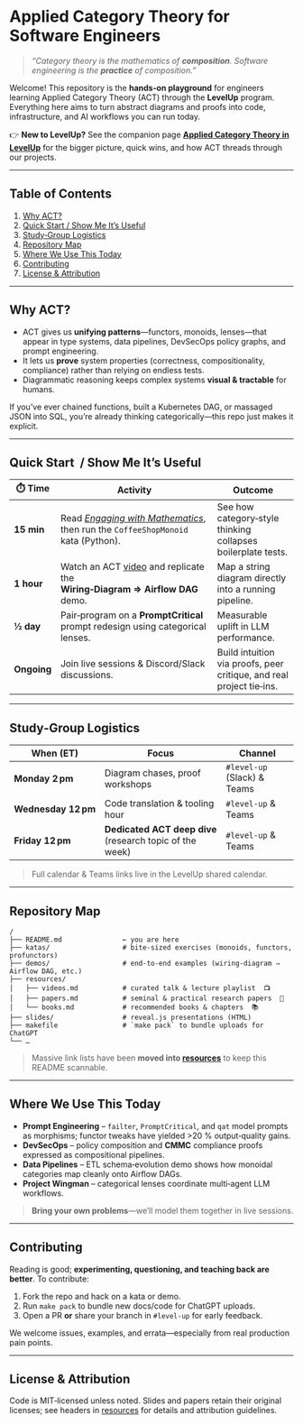 # Applied Category Theory for Software Engineers

> *“Category theory is the mathematics of **composition**.  Software engineering is the **practice** of composition.”*

Welcome!  This repository is the **hands‑on playground** for engineers learning Applied Category Theory (ACT) through the **LevelUp** program.  Everything here aims to turn abstract diagrams and proofs into code, infrastructure, and AI workflows you can run today.

👉 **New to LevelUp?** See the companion page **[Applied Category Theory in LevelUp](https://github.com/ATALLC/LevelUp/blob/master/pages/applied-category-theory-in-levelup.md)** for the bigger picture, quick wins, and how ACT threads through our projects.

---

## Table of Contents

1. [Why ACT?](#why-act)
2. [Quick Start / Show Me It’s Useful](#quick-start--show-me-its-useful)
3. [Study‑Group Logistics](#study-group-logistics)
4. [Repository Map](#repository-map)
5. [Where We Use This Today](#where-we-use-this-today)
6. [Contributing](#contributing)
7. [License & Attribution](#license--attribution)

---

## Why ACT?

* ACT gives us **unifying patterns**—functors, monoids, lenses—that appear in type systems, data pipelines, DevSecOps policy graphs, and prompt engineering.
* It lets us **prove** system properties (correctness, compositionality, compliance) rather than relying on endless tests.
* Diagrammatic reasoning keeps complex systems **visual & tractable** for humans.

If you’ve ever chained functions, built a Kubernetes DAG, or massaged JSON into SQL, you’re already thinking categorically—this repo just makes it explicit.

---

## Quick Start  / Show Me It’s Useful

| ⏱️ Time     | Activity                                                                                                                           | Outcome                                                              |
| ----------- | ---------------------------------------------------------------------------------------------------------------------------------- | -------------------------------------------------------------------- |
| **15 min**  | Read [*Engaging with Mathematics*](./resources/engaging-with-mathematics.org), then run the `CoffeeShopMonoid` kata (Python).                        | See how category‑style thinking collapses boilerplate tests.         |
| **1 hour**  | Watch an ACT [video](./resources/videos.md) and replicate the **Wiring‑Diagram ⇒ Airflow DAG** demo. | Map a string diagram directly into a running pipeline.               |
| **½ day**   | Pair‑program on a **PromptCritical** prompt redesign using categorical lenses.                                                     | Measurable uplift in LLM performance.                                |
| **Ongoing** | Join live sessions & Discord/Slack discussions.                                                                                    | Build intuition via proofs, peer critique, and real project tie‑ins. |

---

## Study‑Group Logistics

| When (ET)           | Focus                                                    | Channel                       |
| ------------------- | -------------------------------------------------------- | ----------------------------- |
| **Monday 2 pm**     | Diagram chases, proof workshops                          | `#level-up` (Slack) & Teams |
| **Wednesday 12 pm** | Code translation & tooling hour                          | `#level-up` & Teams         |
| **Friday 12 pm**    | **Dedicated ACT deep dive** (research topic of the week) | `#level-up` & Teams         |

> Full calendar & Teams links live in the LevelUp shared calendar.

---

## Repository Map

```
/
├── README.md               ← you are here
├── katas/                  # bite‑sized exercises (monoids, functors, profunctors)
├── demos/                  # end‑to‑end examples (wiring‑diagram ⇒ Airflow DAG, etc.)
├── resources/
│   ├── videos.md           # curated talk & lecture playlist  📺
│   ├── papers.md           # seminal & practical research papers  📄
│   └── books.md            # recommended books & chapters  📚
├── slides/                 # reveal.js presentations (HTML)
├── makefile                # `make pack` to bundle uploads for ChatGPT
└── …
```

> Massive link lists have been **moved into [resources](./resources)** to keep this README scannable.

---

## Where We Use This Today

* **Prompt Engineering** – `failter`, `PromptCritical`, and `qat` model prompts as morphisms; functor tweaks have yielded >20 % output‑quality gains.
* **DevSecOps** – policy composition and **CMMC** compliance proofs expressed as compositional pipelines.
* **Data Pipelines** – ETL schema‑evolution demo shows how monoidal categories map cleanly onto Airflow DAGs.
* **Project Wingman** – categorical lenses coordinate multi‑agent LLM workflows.

> **Bring your own problems**—we’ll model them together in live sessions.

---

## Contributing

Reading is good; **experimenting, questioning, and teaching back are better**.  To contribute:

1. Fork the repo and hack on a kata or demo.
2. Run `make pack` to bundle new docs/code for ChatGPT uploads.
3. Open a PR **or** share your branch in `#level-up` for early feedback.

We welcome issues, examples, and errata—especially from real production pain points.

---

## License & Attribution

Code is MIT‑licensed unless noted.  Slides and papers retain their original licenses; see headers in [resources](resources) for details and attribution guidelines.
